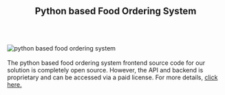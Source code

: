 <h2 style="text-align:center">Python based Food Ordering System</h2><br/><br/>

![python based food ordering system](https://admin.ninjascode.com/wp-content/uploads/2025/repoImages/margaret/12.webp) <br/><br/>The python based food ordering system frontend source code for our solution is completely open source. However, the API and backend is proprietary and can be accessed via a paid license. For more details, <a href="https://enatega.com/?utm_source=github&utm_medium=repo&utm_campaign=margaret-python-based-food-ordering-system" target="_blank">click here.</a>
